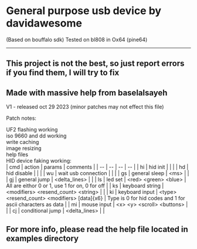 # General purpose usb device by davidawesome
(Based on bouffalo sdk) Tested on bl808 in Ox64 (pine64)

________

## This project is not the best, so just report errors if you find them, I will try to fix
## Made with massive help from baselalsayeh



V1 - released oct 29 2023 (minor patches may not effect this file)

Patch notes:


UF2 flashing working <br>
iso 9660 and dd working <br>
write caching<br>
image resizing<br>
help files<br>
HID device faking working: <br>
| cmd | action | params | comments |
| -- | -- | -- | -- |
| hi | hid init | | |
| hd | hid disable | | |
| wu | wait usb connection | | |
| gs | general sleep       | \<ms\> | |
| gj | general jump        | \<delta_lines\> | |
| ls | led set             | \<red\> \<green\> \<blue\> | All are eithor 0 or 1, use 1 for on, 0 for off |
| ks | keyboard string     | \<modifiers\> \<resend_count\> \<string\> | |
| ki | keyboard input      | \<type\> \<resend_count\> \<modifiers\> [data]{x6} | Type is 0 for hid codes and 1 for ascii characters as data |
| mi | mouse input         | \<x\> \<y\> <scroll\> \<buttons\> | |
| cj | conditional jump    | \<delta_lines\> | |

## For more info, please read the help file located in examples directory